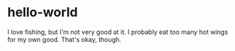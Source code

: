# hello-world

I love fishing, but I'm not very good at it. I probably eat too many hot wings for my own good.
That's okay, though.
